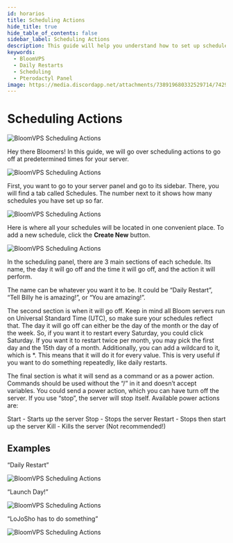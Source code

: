 ```yaml
---
id: horarios
title: Scheduling Actions
hide_title: true
hide_table_of_contents: false
sidebar_label: Scheduling Actions
description: This guide will help you understand how to set up schedules, like daily restarts using the pterodactyl panel.
keywords:
  - BloomVPS
  - Daily Restarts
  - Scheduling
  - Pterodactyl Panel
image: https://media.discordapp.net/attachments/738919680332529714/742944515513385060/fIrk0CBBQH9dEuHoPwkojXlgNO-ru7Jzy9kfK911iOagw4yKpYGKhpTX8Zj0mjxZ_wCf80PGxx4uvvxY9kAu7UBCm7NOwG1ZfmBZ.png
---
```

# Scheduling Actions
![BloomVPS Scheduling Actions](../static/img/scheduling-actions/scheduling-actions1.png)

Hey there Bloomers! In this guide, we will go over scheduling actions to go off at predetermined times for your server. 

![BloomVPS Scheduling Actions](../static/img/scheduling-actions/scheduling-actions2.png)

First, you want to go to your server panel and go to its sidebar. There, you will find a tab called Schedules. The number next to it shows how many schedules you have set up so far. 

![BloomVPS Scheduling Actions](../static/img/scheduling-actions/scheduling-actions3.png)

Here is where all your schedules will be located in one convenient place. To add a new schedule, click the **Create New** button.

![BloomVPS Scheduling Actions](../static/img/scheduling-actions/scheduling-actions4.png)

In the scheduling panel, there are 3 main sections of each schedule. Its name, the day it will go off and the time it will go off, and the action it will perform.

The name can be whatever you want it to be. It could be “Daily Restart”, “Tell Billy he is amazing!”, or “You are amazing!”.

The second section is when it will go off. Keep in mind all Bloom servers run on Universal Standard Time (UTC), so make sure your schedules reflect that. The day it will go off can either be the day of the month or the day of the week. So, if you want it to restart every Saturday, you could click Saturday. If you want it to restart twice per month, you may pick the first day and the 15th day of a month. Additionally, you can add a wildcard to it, which is *. This means that it will do it for every value. This is very useful if you want to do something repeatedly, like daily restarts.

The final section is what it will send as a command or as a power action. Commands should be used without the “/” in it and doesn’t accept variables. You could send a power action, which you can have turn off the server. If you use “stop”, the server will stop itself. Available power actions are:

Start - Starts up the server
Stop - Stops the server
Restart - Stops then start up the server
Kill - Kills the server (Not recommended!)

## Examples

“Daily Restart”

![BloomVPS Scheduling Actions](../static/img/scheduling-actions/scheduling-actions5.png)

“Launch Day!”

![BloomVPS Scheduling Actions](../static/img/scheduling-actions/scheduling-actions6.png)

“LoJoSho has to do something”

![BloomVPS Scheduling Actions](../static/img/scheduling-actions/scheduling-actions7.png)